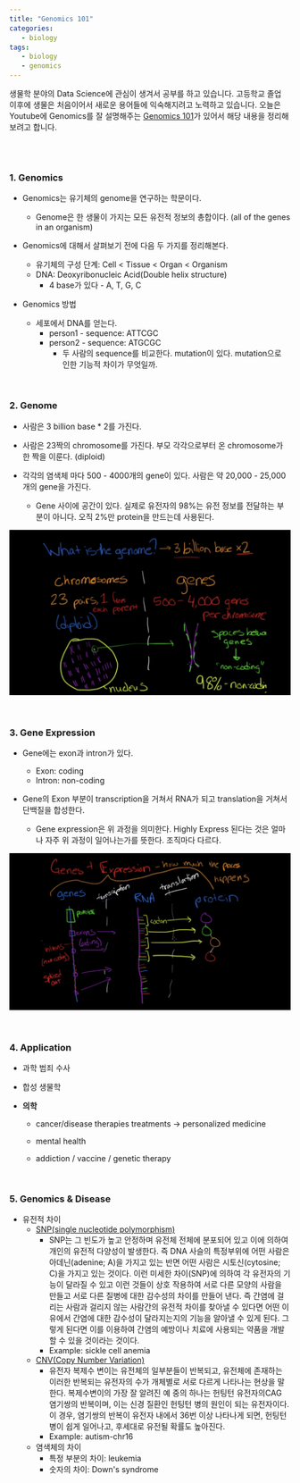```yaml
---
title: "Genomics 101"
categories:
   - biology
tags:
   - biology
   - genomics
---
```


생물학 분야의 Data Science에 관심이 생겨서 공부를 하고 있습니다. 고등학교 졸업 이후에 생물은 처음이어서 새로운 용어들에 익숙해지려고 노력하고 있습니다. 오늘은 Youtube에 Genomics를 잘 설명해주는 [Genomics 101](https://www.youtube.com/watch?v=BoUS65mxnIE)가 있어서 해당 내용을 정리해보려고 합니다.

<br/><br/>

### 1. Genomics

- Genomics는 유기체의 genome을 연구하는 학문이다.
  - Genome은 한 생물이 가지는 모든 유전적 정보의 총합이다. (all of the genes in an organism)
- Genomics에 대해서 살펴보기 전에 다음 두 가지를 정리해본다.
  - 유기체의 구성 단계: Cell < Tissue < Organ < Organism
  - DNA: Deoxyribonucleic Acid(Double helix structure)
    - 4 base가 있다 - A, T, G, C

- Genomics 방법
  - 세포에서 DNA를 얻는다.
    - person1 - sequence: ATTCGC
    - person2 - sequence: ATGCGC
      - 두 사람의 sequence를 비교한다. mutation이 있다. mutation으로 인한 기능적 차이가 무엇일까.

<br/>

### 2. Genome

- 사람은 3 billion base * 2를 가진다. 

- 사람은 23짝의 chromosome를 가진다. 부모 각각으로부터 온 chromosome가 한 짝을 이룬다. (diploid)
- 각각의 염색체 마다 500 - 4000개의 gene이 있다. 사람은 약 20,000 - 25,000개의 gene을 가진다.
  - Gene 사이에 공간이 있다. 실제로 유전자의 98%는 유전 정보를 전달하는 부분이 아니다. 오직 2%만 protein을 만드는데 사용된다.

![](/assets/images/biology/genome.png)

<br/>

### 3. Gene Expression

- Gene에는 exon과 intron가 있다.
  - Exon: coding
  - Intron: non-coding

- Gene의 Exon 부분이 transcription을 거쳐서 RNA가 되고 translation을 거쳐서 단백질을 합성한다.
  - Gene expression은 위 과정을 의미한다. Highly Express 된다는 것은 얼마나 자주 위 과정이 일어나는가를 뜻한다. 조직마다 다르다.

![](/assets/images/biology/gene-expression.png)

<br/>

### 4. Application

- 과학 범죄 수사

- 합성 생물학

- **의학**

  - cancer/disease therapies treatments -> personalized medicine

  - mental health
  - addiction / vaccine / genetic therapy

<br/>

### 5. Genomics & Disease

- 유전적 차이
  - [SNP(single nucleotide polymorphism)](https://terms.naver.com/entry.nhn?docId=292963&cid=60262&categoryId=60262)
    - SNP는 그 빈도가 높고 안정하며 유전체 전체에 분포되어 있고 이에 의하여 개인의 유전적 다양성이 발생한다. 즉 DNA 사슬의 특정부위에 어떤 사람은 아데닌(adenine; A)을 가지고 있는 반면 어떤 사람은 시토신(cytosine; C)을 가지고 있는 것이다. 이런 미세한 차이(SNP)에 의하여 각 유전자의 기능이 달라질 수 있고 이런 것들이 상호 작용하여 서로 다른 모양의 사람을 만들고 서로 다른 질병에 대한 감수성의 차이를 만들어 낸다. 즉 간염에 걸리는 사람과 걸리지 않는 사람간의 유전적 차이를 찾아낼 수 있다면 어떤 이유에서 간염에 대한 감수성이 달라지는지의 기능을 알아낼 수 있게 된다. 그렇게 된다면 이를 이용하여 간염의 예방이나 치료에 사용되는 약품을 개발할 수 있을 것이라는 것이다. 
    - Example: sickle cell anemia 
  - [CNV(Copy Number Variation)](https://terms.naver.com/entry.nhn?docId=5568941&cid=61233&categoryId=61233)
    - 유전자 복제수 변이는 유전체의 일부분들이 반복되고, 유전체에 존재하는 이러한 반복되는 유전자의 수가 개체별로 서로 다르게 나타나는 현상을 말한다. 복제수변이의 가장 잘 알려진 예 중의 하나는 헌팅턴 유전자의CAG 염기쌍의 반복이며, 이는 신경 질환인 헌팅턴 병의 원인이 되는 유전자이다. 이 경우, 염기쌍의 반복이 유전자 내에서 36번 이상 나타나게 되면, 헌팅턴 병이 쉽게 일어나고, 후세대로 유전될 확률도 높아진다. 
    - Example: autism-chr16
  - 염색체의 차이
    - 특정 부분의 차이: leukemia 
    - 숫자의 차이: Down's syndrome



